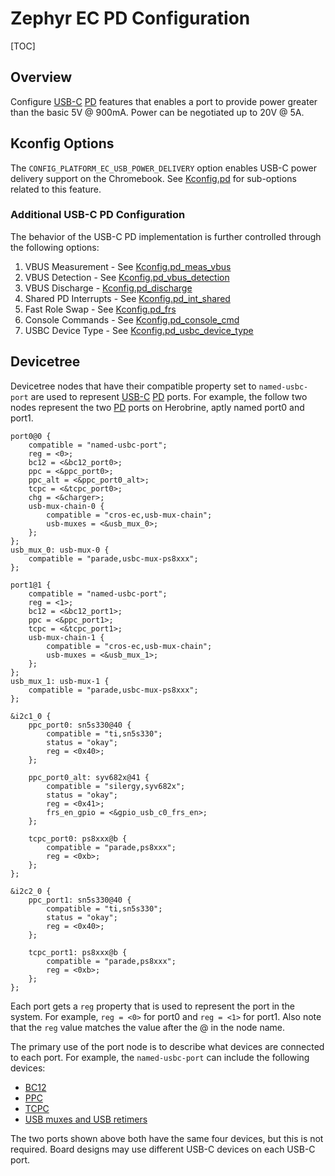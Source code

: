 # Zephyr EC PD Configuration

[TOC]

## Overview

Configure [USB-C] [PD] features that enables a port to provide power
greater than the basic 5V @ 900mA. Power can be negotiated up to
20V @ 5A.

## Kconfig Options

The `CONFIG_PLATFORM_EC_USB_POWER_DELIVERY` option enables USB-C power delivery
support on the Chromebook. See [Kconfig.pd] for sub-options related to this feature.

### Additional USB-C PD Configuration

The behavior of the USB-C PD implementation is further controlled through the
following options:

1. VBUS Measurement - See [Kconfig.pd_meas_vbus]
2. VBUS Detection - See [Kconfig.pd_vbus_detection]
3. VBUS Discharge - [Kconfig.pd_discharge]
4. Shared PD Interrupts - See [Kconfig.pd_int_shared]
5. Fast Role Swap - See [Kconfig.pd_frs]
6. Console Commands - See [Kconfig.pd_console_cmd]
7. USBC Device Type - See [Kconfig.pd_usbc_device_type]

## Devicetree

Devicetree nodes that have their compatible property set to `named-usbc-port` are used to
represent [USB-C] [PD] ports. For example, the follow two nodes represent the two [PD]
ports on Herobrine, aptly named port0 and port1.

```
port0@0 {
	compatible = "named-usbc-port";
	reg = <0>;
	bc12 = <&bc12_port0>;
	ppc = <&ppc_port0>;
	ppc_alt = <&ppc_port0_alt>;
	tcpc = <&tcpc_port0>;
	chg = <&charger>;
	usb-mux-chain-0 {
		compatible = "cros-ec,usb-mux-chain";
		usb-muxes = <&usb_mux_0>;
	};
};
usb_mux_0: usb-mux-0 {
	compatible = "parade,usbc-mux-ps8xxx";
};

port1@1 {
	compatible = "named-usbc-port";
	reg = <1>;
	bc12 = <&bc12_port1>;
	ppc = <&ppc_port1>;
	tcpc = <&tcpc_port1>;
	usb-mux-chain-1 {
		compatible = "cros-ec,usb-mux-chain";
		usb-muxes = <&usb_mux_1>;
	};
};
usb_mux_1: usb-mux-1 {
	compatible = "parade,usbc-mux-ps8xxx";
};

&i2c1_0 {
	ppc_port0: sn5s330@40 {
		compatible = "ti,sn5s330";
		status = "okay";
		reg = <0x40>;
	};

	ppc_port0_alt: syv682x@41 {
		compatible = "silergy,syv682x";
		status = "okay";
		reg = <0x41>;
		frs_en_gpio = <&gpio_usb_c0_frs_en>;
	};

	tcpc_port0: ps8xxx@b {
		compatible = "parade,ps8xxx";
		reg = <0xb>;
	};
};

&i2c2_0 {
	ppc_port1: sn5s330@40 {
		compatible = "ti,sn5s330";
		status = "okay";
		reg = <0x40>;
	};

	tcpc_port1: ps8xxx@b {
		compatible = "parade,ps8xxx";
		reg = <0xb>;
	};
};
```

Each port gets a `reg` property that is used to represent the port in the system. For example,
`reg = <0>` for port0 and `reg = <1>` for port1. Also note that the `reg` value matches the
value after the @ in the node name.

The primary use of the port node is to describe what devices are connected to each port.
For example, the `named-usbc-port` can include the following devices:
* [BC12]
* [PPC]
* [TCPC]
* [USB muxes and USB retimers]

The two ports shown above both have the same four devices, but this is not required. Board
designs may use different USB-C devices on each USB-C port.

[USB-C]:../usb-c.md
[PD]:../usb-c.md#pd
[VBUS]:../ec_terms.md#vbus
[FRS]:../ec_terms.md#frs
[BC12]:../ec_terms.md#bc12
[PPC]:../usb-c.md#ppc
[TCPC]:../usb-c.md#tcpc
[USB muxes and USB retimers]:../usb-c.md#ssmux
[Kconfig.pd]: https://source.chromium.org/chromiumos/chromiumos/codesearch/+/main:src/platform/ec/zephyr/Kconfig.pd
[Kconfig.pd_int_shared]: https://source.chromium.org/chromiumos/chromiumos/codesearch/+/main:src/platform/ec/zephyr/Kconfig.pd_int_shared
[Kconfig.pd_meas_vbus]: https://source.chromium.org/chromiumos/chromiumos/codesearch/+/main:src/platform/ec/zephyr/Kconfig.pd_meas_vbus
[Kconfig.pd_frs]: https://source.chromium.org/chromiumos/chromiumos/codesearch/+/main:src/platform/ec/zephyr/Kconfig.pd_frs
[Kconfig.pd_discharge]: https://source.chromium.org/chromiumos/chromiumos/codesearch/+/main:src/platform/ec/zephyr/Kconfig.pd_discharge
[Kconfig.pd_vbus_detection]: https://source.chromium.org/chromiumos/chromiumos/codesearch/+/main:src/platform/ec/zephyr/Kconfig.pd_vbus_detection
[Kconfig.pd_console_cmd]: https://source.chromium.org/chromiumos/chromiumos/codesearch/+/main:src/platform/ec/zephyr/Kconfig.pd_console_cmd
[Kconfig.pd_usbc_device_type]: https://source.chromium.org/chromiumos/chromiumos/codesearch/+/main:src/platform/ec/zephyr/Kconfig.pd_usbc_device_type
